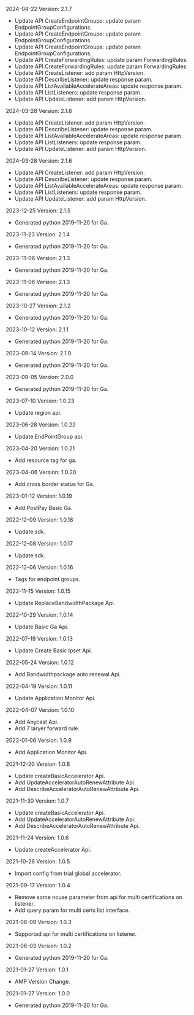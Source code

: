 2024-04-22 Version: 2.1.7
- Update API CreateEndpointGroups: update param EndpointGroupConfigurations.
- Update API CreateEndpointGroups: update param EndpointGroupConfigurations.
- Update API CreateEndpointGroups: update param EndpointGroupConfigurations.
- Update API CreateForwardingRules: update param ForwardingRules.
- Update API CreateForwardingRules: update param ForwardingRules.
- Update API CreateListener: add param HttpVersion.
- Update API DescribeListener: update response param.
- Update API ListAvailableAccelerateAreas: update response param.
- Update API ListListeners: update response param.
- Update API UpdateListener: add param HttpVersion.


2024-03-28 Version: 2.1.6
- Update API CreateListener: add param HttpVersion.
- Update API DescribeListener: update response param.
- Update API ListAvailableAccelerateAreas: update response param.
- Update API ListListeners: update response param.
- Update API UpdateListener: add param HttpVersion.


2024-03-28 Version: 2.1.6
- Update API CreateListener: add param HttpVersion.
- Update API DescribeListener: update response param.
- Update API ListAvailableAccelerateAreas: update response param.
- Update API ListListeners: update response param.
- Update API UpdateListener: add param HttpVersion.


2023-12-25 Version: 2.1.5
- Generated python 2019-11-20 for Ga.

2023-11-23 Version: 2.1.4
- Generated python 2019-11-20 for Ga.

2023-11-06 Version: 2.1.3
- Generated python 2019-11-20 for Ga.

2023-11-06 Version: 2.1.3
- Generated python 2019-11-20 for Ga.

2023-10-27 Version: 2.1.2
- Generated python 2019-11-20 for Ga.

2023-10-12 Version: 2.1.1
- Generated python 2019-11-20 for Ga.

2023-09-14 Version: 2.1.0
- Generated python 2019-11-20 for Ga.

2023-09-05 Version: 2.0.0
- Generated python 2019-11-20 for Ga.

2023-07-10 Version: 1.0.23
- Update region api.

2023-06-28 Version: 1.0.22
- Update EndPointGroup api.

2023-04-20 Version: 1.0.21
- Add resource tag for ga.

2023-04-06 Version: 1.0.20
- Add cross border status for Ga.

2023-01-12 Version: 1.0.19
- Add PostPay Basic Ga.

2022-12-09 Version: 1.0.18
- Update sdk.

2022-12-08 Version: 1.0.17
- Update sdk.

2022-12-06 Version: 1.0.16
- Tags for endpoint groups.

2022-11-15 Version: 1.0.15
- Update ReplaceBandwidthPackage Api.

2022-10-29 Version: 1.0.14
- Update Basic Ga Api.

2022-07-19 Version: 1.0.13
- Update Create Basic Ipset Api.

2022-05-24 Version: 1.0.12
- Add Bandwidthpackage auto renewal Api.

2022-04-19 Version: 1.0.11
- Update Application Monitor Api.

2022-04-07 Version: 1.0.10
- Add Anycast Api.
- Add 7 laryer forward rule.

2022-01-06 Version: 1.0.9
- Add Application Monitor Api.

2021-12-20 Version: 1.0.8
- Update createBasicAccelerator Api.
- Add UpdateAcceleratorAutoRenewAttribute Api.
- Add DescribeAcceleratorAutoRenewAttribute Api.

2021-11-30 Version: 1.0.7
- Update createBasicAccelerator Api.
- Add UpdateAcceleratorAutoRenewAttribute Api.
- Add DescribeAcceleratorAutoRenewAttribute Api.

2021-11-24 Version: 1.0.6
- Update createAccelerator Api.

2021-10-26 Version: 1.0.5
- Import config from trial global accelerator.

2021-09-17 Version: 1.0.4
- Remove some nouse parameter from api for multi certifications on listener.
- Add query param for multi certs list interface.

2021-08-09 Version: 1.0.3
- Supported api for multi certifications on listener.

2021-06-03 Version: 1.0.2
- Generated python 2019-11-20 for Ga.

2021-01-27 Version: 1.0.1
- AMP Version Change.

2021-01-27 Version: 1.0.0
- Generated python 2019-11-20 for Ga.

